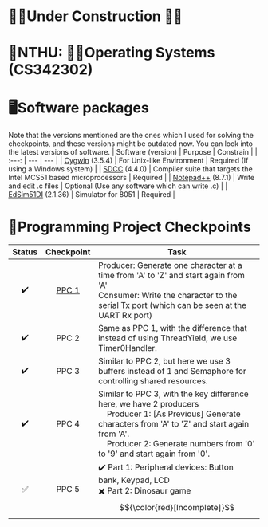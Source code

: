 # 👷‍♂️Under Construction 👷‍♂️
# 🏫NTHU: 🧑‍🏫Operating Systems (CS342302)

# 🖥️Software packages
Note that the versions mentioned are the ones which I used for solving the checkpoints, and these versions might be outdated now. You can look into the latest versions of software.
| Software (version) | Purpose | Constrain |
| :---:         |     ---     |   ---     | 
| [Cygwin](https://www.cygwin.com/) (3.5.4)  | For Unix-like Environment   |  Required (If using a Windows system) |
| [SDCC](https://sdcc.sourceforge.net/) (4.4.0)     | Compiler suite that targets the Intel MCS51 based microprocessors       |  Required | 
| [Notepad++](https://notepad-plus-plus.org/) (8.7.1)    | Write and edit .c files       |   Optional (Use any software which can write .c)  |
| [EdSim51DI](https://edsim51.com/) (2.1.36)   | Simulator for 8051       |  Required  |


# 📑Programming Project Checkpoints

| Status | Checkpoint | Task |
| :---:         |     :---:      |          --- |
| ✔️  | [PPC 1](https://github.com/Snehitc/NTHU-Operating-Systems-CS342302/tree/main/ppc1)     | Producer: Generate one character at a time from 'A' to 'Z' and start again from 'A'  <br/>Consumer: Write the character to the serial Tx port (which can be seen at the UART Rx port)    |
| ✔️     | PPC 2       | Same as PPC 1, with the difference that instead of using ThreadYield, we use Timer0Handler.      |
| ✔️     | PPC 3       | Similar to PPC 2, but here we use 3 buffers instead of 1 and Semaphore for controlling shared resources.   |
| ✔️     | PPC 4       | Similar to PPC 3, with the key difference here, we have 2 producers <br/>  <div>&nbsp;&nbsp;&nbsp;&nbsp;Producer 1: [As Previous] Generate characters from 'A' to 'Z' and start again from 'A'. <br/> &nbsp;&nbsp;&nbsp;&nbsp;Producer 2: Generate numbers from '0' to '9' and start again from '0'.</div>   |
| ✅     | PPC 5       | ✔️ Part 1: Peripheral devices: Button bank, Keypad, LCD  <br/> ✖️ Part 2: Dinosaur game $${\color{red}[Incomplete]}$$      |
